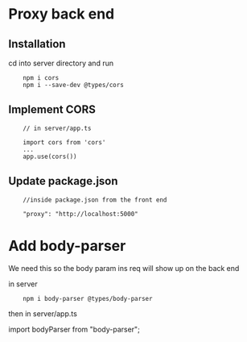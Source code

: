 <!-- ![set up](./server/readMeImages/route-with-param-individ-user.png?raw=true) -->

# Proxy back end

## Installation

cd into server directory and run

        npm i cors
        npm i --save-dev @types/cors

## Implement CORS

        // in server/app.ts

        import cors from 'cors'
        ...
        app.use(cors())

## Update package.json

        //inside package.json from the front end

        "proxy": "http://localhost:5000"

# Add body-parser

We need this so the body param ins req will show up on the back end

in server

        npm i body-parser @types/body-parser

then in server/app.ts

import bodyParser from "body-parser";

